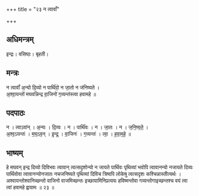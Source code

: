 +++
title = "२३ न त्वावाँ"

+++
## अधिमन्त्रम्
इन्द्रः। वसिष्ठः। बृहती।

## मन्त्रः
न त्वावाँ॑ अ॒न्यो दि॒व्यो न पार्थि॑वो॒ न जा॒तो न ज॑निष्यते ।  
अ॒श्वा॒यन्तो॑ मघवन्निन्द्र वा॒जिनो॑ ग॒व्यन्त॑स्त्वा हवामहे ॥

## पदपाठः
न । त्वाऽवा॑न् । अ॒न्यः । दि॒व्यः । न । पार्थि॑वः । न । जा॒तः । न । ज॒नि॒ष्य॒ते॒ ।  
अ॒श्व॒ऽयन्तः॑ । म॒घ॒ऽव॒न् । इ॒न्द्र॒ । वा॒जिनः॑ । ग॒व्यन्तः॑ । त्वा॒ । ह॒वा॒म॒हे॒ ॥

## भाष्यम्
हे मघवन् इन्द्र दिव्यो दिविभवः त्वावान् त्वत्सदृशोन्यो न जायते पार्थिवः पृथिव्यां भवोपि त्वावानन्यो नजायते दिव्यः पार्थिवोवा त्वावानन्योनजातः नचजनिष्यते पृथिव्यां दिविच त्रिष्वपि लोकेषु त्वत्सदृशः कश्चिन्नास्तीत्यर्थः । अश्वायन्तोश्वानिच्छन्तो वाजिनो वाजमिच्छन्तः इच्छायामिनिप्रत्ययः हविष्मन्तोवा गव्यन्तोगाइच्छन्तश्च वयं त्वा त्वां हवामहे ह्वयामः ॥ २३ ॥